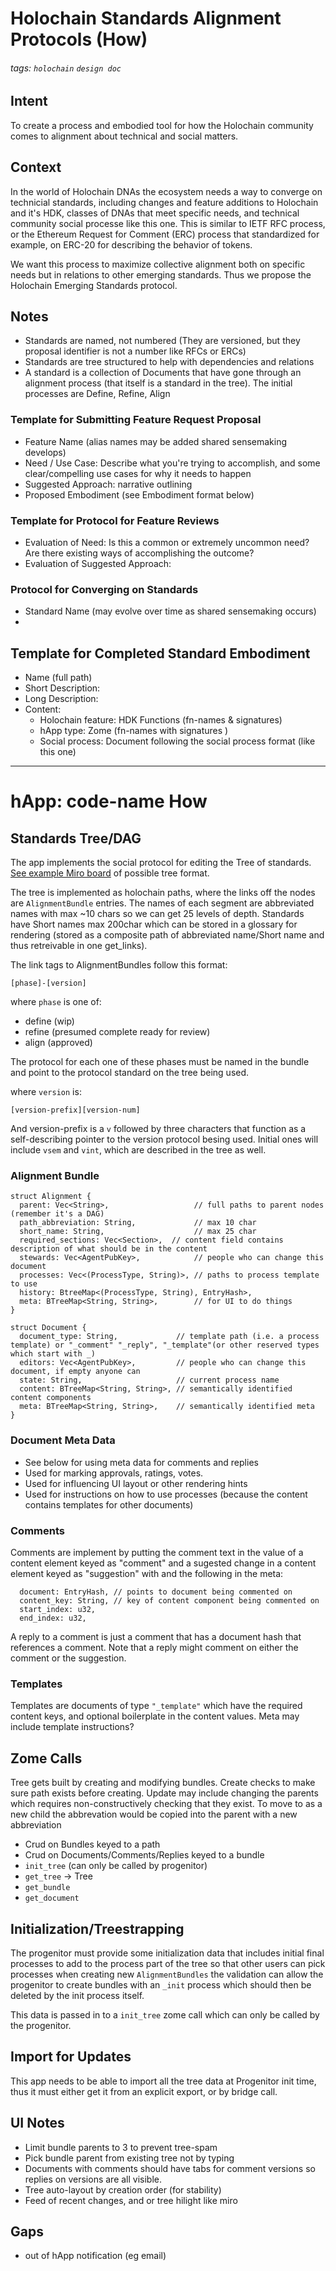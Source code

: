 # Holochain Standards Alignment Protocols (How)
###### tags: `holochain` `design doc`

## Intent
To create a process and embodied tool for how the Holochain community comes to alignment about technical and social matters.

## Context
In the world of Holochain DNAs the ecosystem needs a way to converge on technicial standards, including changes and feature additions to Holochain and it's HDK, classes of DNAs that meet specific needs, and technical community social processe like this one.  This is similar to IETF RFC process, or the Ethereum Request for Comment (ERC) process that standardized for example, on ERC-20 for describing the behavior of tokens.

We want this process to maximize collective alignment both on specific needs but in relations to other emerging standards.  Thus we propose the Holochain Emerging Standards protocol.

## Notes
- Standards are named, not numbered (They are versioned, but they proposal identifier is not a number like RFCs or ERCs)
- Standards are tree structured to help with dependencies and relations
- A standard is a collection of Documents that have gone through an alignment process (that itself is a standard in the tree). The initial processes are Define, Refine, Align

### Template for Submitting Feature Request Proposal
- Feature Name (alias names may be added shared sensemaking develops)
- Need / Use Case: Describe what you're trying to accomplish, and some clear/compelling use cases for why it needs to happen
- Suggested Approach: narrative outlining 
- Proposed Embodiment (see Embodiment format below)

### Template for Protocol for Feature Reviews
- Evaluation of Need: Is this a common or extremely uncommon need? Are there existing ways of accomplishing the outcome?
- Evaluation of Suggested Approach:


### Protocol for Converging on Standards
- Standard Name (may evolve over time as shared sensemaking occurs)
- 


## Template for Completed Standard Embodiment
- Name (full path)
- Short Description: 
- Long Description: 
- Content:
    - Holochain feature: HDK Functions (fn-names & signatures)
    - hApp type: Zome (fn-names with signatures )
    - Social process: Document following the social process format (like this one)


-----
# hApp: code-name How

## Standards Tree/DAG

The app implements the social protocol for editing the Tree of standards. [See example Miro board](https://miro.com/app/board/o9J_llxYUr8=/) of possible tree format.

The tree is implemented as holochain paths, where the links off the nodes are `AlignmentBundle` entries.   The names of each segment are abbreviated names with max ~10 chars so we can get 25 levels of depth.  Standards have Short names max 200char which can be stored in a glossary for rendering (stored as a composite path of abbreviated name/Short name and thus retreivable in one get_links).

The link tags to AlignmentBundles follow this format:

```
[phase]-[version]
```
where `phase` is one of:
- define (wip)
- refine (presumed complete ready for review)
- align (approved)

The protocol for each one of these phases must be named in the bundle and point to the protocol standard on the tree being used.

where `version` is:
```
[version-prefix][version-num]
```
And version-prefix is a `v` followed by three characters that function as a self-describing pointer to the version protocol besing used.  Initial ones will include `vsem` and `vint`, which are described in the tree as well.

### Alignment Bundle

```rust=
struct Alignment {
  parent: Vec<String>,                   // full paths to parent nodes (remember it's a DAG)
  path_abbreviation: String,             // max 10 char
  short_name: String,                    // max 25 char
  required_sections: Vec<Section>,  // content field contains description of what should be in the content
  stewards: Vec<AgentPubKey>,            // people who can change this document
  processes: Vec<(ProcessType, String)>, // paths to process template to use
  history: BtreeMap<(ProcessType, String), EntryHash>,
  meta: BTreeMap<String, String>,        // for UI to do things
}

struct Document {
  document_type: String,             // template path (i.e. a process template) or "_comment" "_reply", "_template"(or other reserved types which start with _)
  editors: Vec<AgentPubKey>,         // people who can change this document, if empty anyone can
  state: String,                     // current process name
  content: BTreeMap<String, String>, // semantically identified content components
  meta: BTreeMap<String, String>,    // semantically identified meta
}
```

### Document Meta Data
- See below for using meta data for comments and replies
- Used for marking approvals, ratings, votes.
- Used for influencing UI layout or other rendering hints
- Used for instructions on how to use processes (because the content contains templates for other documents)

### Comments 
Comments are implement by putting the comment text in the value of a content element keyed as "comment" and a sugested change in a content element keyed as "suggestion" with and the following in the meta:

```rust=
  document: EntryHash, // points to document being commented on
  content_key: String, // key of content component being commented on
  start_index: u32, 
  end_index: u32,
```
A reply to a comment is just a comment that has a document hash that references a comment.  Note that a reply might comment on either the comment or the suggestion.

### Templates
Templates are documents of type ``"_template"`` which have the required content keys, and optional boilerplate in the content values.  Meta may include template instructions? 


## Zome Calls
Tree gets built by creating and modifying bundles.  Create checks to make sure path exists before creating.  Update may include changing the parents which requires non-constructively checking that they exist.  To move to as a new child the abbrevation would be copied into the parent with a new abbreviation
- Crud on Bundles keyed to a path
- Crud on Documents/Comments/Replies keyed to a bundle
- `init_tree` (can only be called by progenitor)
- `get_tree` -> Tree
- `get_bundle`
- `get_document`

## Initialization/Treestrapping
The progenitor must provide some initialization data that includes initial final processes to add to the process part of the tree so that other users can pick processes when creating new `AlignmentBundles` the validation can allow the progenitor to create bundles with an `_init` process which should then be deleted by the init process itself.

This data is passed in to a `init_tree` zome call which can only be called by the progenitor.

## Import for Updates
This app needs to be able to import all the tree data at Progenitor init time, thus it must either get it from an explicit export, or by bridge call.

## UI Notes
- Limit bundle parents to 3 to prevent tree-spam
- Pick bundle parent from existing tree not by typing
- Documents with comments should have tabs for comment versions so replies on versions are all visible.
- Tree auto-layout by creation order (for stability)
- Feed of recent changes, and or tree hilight like miro

## Gaps
- out of hApp notification (eg email)

